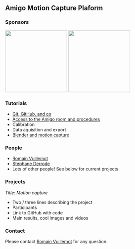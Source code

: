 ## Amigo Motion Capture Plaform




### Sponsors


<img src="http://www.auvergnerhonealpes.fr/uploads/Image/a5/IMF_100/GAB_CRRAA/1378_360_logo-officiel-400-px.png" style="width: 200px;"> <img src="http://www.ec-lyon.fr/sites/all/themes/zen_ecl_www/logo.svg" style="width: 200px;">



### Tutorials

* [Git, GitHub, and co](/tutorials/basics.html)
* [Access to the Amigo room and procedures](/tutorials/procedures.html)
* Calibration
* Data aquisition and export
* [Blender and motion capture](/tutorials/blender.html)


### People

* [Romain Vuillemot](http://romain.vuillemot.net/)
* [Stéphane Derrode](http://perso.ec-lyon.fr/derrode.stephane/)
* Lots of other people! See below for current projects.

### Projects


*Title: Motion capture*

* Two / three lines describing the project
* Participants
* Link to GitHub with code
* Main results, cool images and videos

### Contact

Please contact <a href="mailto:romain.vuillemot@gmail.com">Romain Vuillemot</a> for any question.